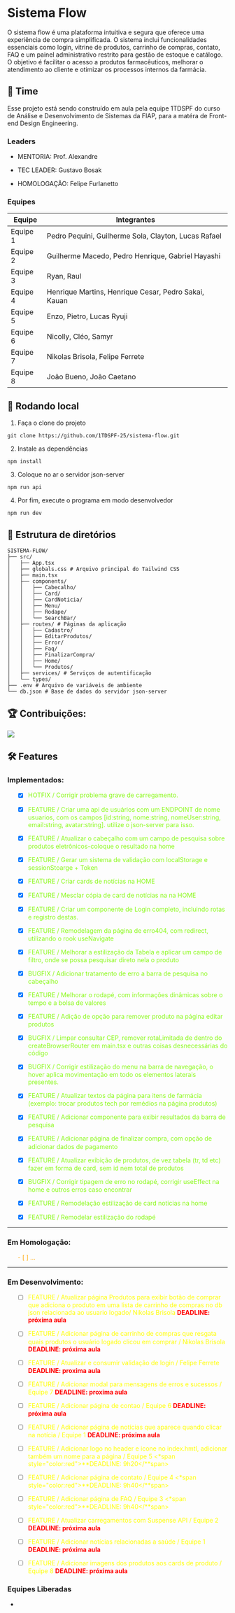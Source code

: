 # Sistema Flow

O sistema flow é uma plataforma intuitiva e segura que oferece uma experiência de compra simplificada. O sistema inclui funcionalidades essenciais como login, vitrine de produtos, carrinho de compras, contato, FAQ e um painel administrativo restrito para gestão de estoque e catálogo. O objetivo é facilitar o acesso a produtos farmacêuticos, melhorar o atendimento ao cliente e otimizar os processos internos da farmácia.

## 👥 Time
Esse projeto está sendo construído em aula pela equipe 1TDSPF do curso de Análise e Desenvolvimento de Sistemas da FIAP, para a matéra de Front-end Design Engineering.

### Leaders

- MENTORIA: Prof. Alexandre

- TEC LEADER: Gustavo Bosak

- HOMOLOGAÇÃO: Felipe Furlanetto

### Equipes

| Equipe | Integrantes |
|--------|--------|
| Equipe 1 | Pedro Pequini, Guilherme Sola, Clayton, Lucas Rafael |
| Equipe 2 | Guilherme Macedo, Pedro Henrique, Gabriel Hayashi |
| Equipe 3 | Ryan, Raul |
| Equipe 4 | Henrique Martins, Henrique Cesar, Pedro Sakai, Kauan |
| Equipe 5 | Enzo, Pietro, Lucas Ryuji |
| Equipe 6 | Nicolly, Cléo, Samyr |
| Equipe 7 | Nikolas Brisola, Felipe Ferrete |
| Equipe 8 | João Bueno, João Caetano |

## 🚀 Rodando local

1. Faça o clone do projeto

```
git clone https://github.com/1TDSPF-25/sistema-flow.git
```

2. Instale as dependências

```
npm install
```

3. Coloque no ar o servidor json-server

```
npm run api
```

4. Por fim, execute o programa em modo desenvolvedor

```
npm run dev
```

## 📂 Estrutura de diretórios

```
SISTEMA-FLOW/
├── src/
│   ├── App.tsx
│   ├── globals.css # Arquivo principal do Tailwind CSS
│   ├── main.tsx
│   ├── components/
│   │   ├── Cabecalho/
│   │   ├── Card/
│   │   ├── CardNoticia/
│   │   ├── Menu/
│   │   ├── Rodape/
│   │   └── SearchBar/
│   ├── routes/ # Páginas da aplicação
│   │   ├── Cadastro/
│   │   ├── EditarProdutos/
│   │   ├── Error/
│   │   ├── Faq/
│   │   ├── FinalizarCompra/
│   │   ├── Home/
│   │   └── Produtos/
│   ├── services/ # Serviços de autentificação
│   └── types/
├── .env # Arquivo de variáveis de ambiente
└── db.json # Base de dados do servidor json-server
```

## 🏆 Contribuições:

<a href="https://github.com/1TDSPF-25/sistema-flow/graphs/contributors">
  <img src="https://contrib.rocks/image?repo=1TDSPF-25/sistema-flow" />
</a>

## 🛠️ Features
### Implementados:

<ul style="color:89FA17">

- [x] HOTFIX / Corrigir problema grave de carregamento.

- [x] FEATURE / Criar uma api de usuários com um ENDPOINT de nome usuarios, com os campos [id:string, nome:string, nomeUser:string, email:string, avatar:string]. utilize o json-server para isso.

- [x] FEATURE / Atualizar o cabeçalho com um campo de pesquisa sobre produtos eletrônicos-coloque o resultado na home

- [x] FEATURE / Gerar um sistema de validação com localStorage e sessionStoarge + Token 

- [x] FEATURE / Criar cards de notícias na HOME 

- [x] FEATURE / Mesclar cópia de card de notícias na na HOME

- [x] FEATURE / Criar um componente de Login completo, incluindo rotas e registro destas.

- [x] FEATURE / Remodelagem da página de erro404, com redirect, utilizando o rook useNavigate 

- [x] FEATURE / Melhorar a estilização da Tabela e aplicar um campo de filtro, onde se possa pesquisar direto nela o produto

- [x] BUGFIX / Adicionar tratamento de erro a barra de pesquisa no cabeçalho

- [x] FEATURE / Melhorar o rodapé, com informações dinâmicas sobre o tempo e a bolsa de valores

- [x] FEATURE / Adição de opção para remover produto na página editar produtos

- [x] BUGFIX / Limpar consultar CEP, remover rotaLimitada de dentro do createBrowserRouter em main.tsx e outras coisas desnecessárias do código

- [x] BUGFIX / Corrigir estilização do menu na barra de navegação, o hover aplica movimentação em todo os elementos laterais presentes.

- [x] FEATURE / Atualizar textos da página para itens de farmácia (exemplo: trocar produtos tech por remédios na página produtos)

- [x] FEATURE / Adicionar componente para exibir resultados da barra de pesquisa

- [x] FEATURE / Adicionar página de finalizar compra, com opção de adicionar dados de pagamento

- [x] FEATURE / Atualizar exibição de produtos, de vez tabela (tr, td etc) fazer em forma de card, sem id nem total de produtos

- [x] BUGFIX / Corrigir tipagem de erro no rodapé, corrigir useEffect na home e outros erros caso encontrar

- [x] FEATURE / Remodelação estilização de card noticias na home

- [x] FEATURE / Remodelar estilização do rodapé

</ul>

---

### Em Homologação:

<ul style="color:orange">
- [ ] ...
</ul>

---

### Em Desenvolvimento:

<ul style="color:yellow">

- [ ] FEATURE / Atualizar página Produtos para exibir botão de comprar que adiciona o produto em uma lista de carrinho de compras no db json relacionada ao usuario logado/ Nikolas Brisola <span style="color:red">**DEADLINE: próxima aula**</span>

- [ ] FEATURE / Adicionar página de carrinho de compras que resgata quais produtos o usuário logado clicou em comprar / Nikolas Brisola <span style="color:red">**DEADLINE: próxima aula**</span>

- [ ] FEATURE / Atualizar e consumir validação de login / Felipe Ferrete <span style="color:red">**DEADLINE: proxima aula**</span>

- [ ] FEATURE / Adicionar modal para mensagens de erros e sucessos / Equipe 7 <span style="color:red">**DEADLINE: proxima aula**</span>

- [ ] FEATURE / Adicionar página de contao / Equipe 6 <span style="color:red">**DEADLINE: próxima aula**</span>

- [ ] FEATURE / Adicionar página de notícias que aparece quando clicar na notícia / Equipe 1 <span style="color:red">**DEADLINE: próxima aula**</span>

- [ ] FEATURE / Adicionar logo no header e icone no index.hmtl, adicionar também um nome para a página / Equipe 5 <*span style="color:red">**DEADLINE: 9h20</**span>

- [ ] FEATURE / Adicionar página de contato / Equipe 4 <*span style="color:red">**DEADLINE: 9h40</**span>

- [ ] FEATURE / Adicionar página de FAQ / Equipe 3 <*span style="color:red">**DEADLINE: 9h40</**span>

- [ ] FEATURE / Atualizar carregamentos com Suspense API / Equipe 2 <span style="color:red">**DEADLINE: próxima aula**</span>

- [ ] FEATURE / Adicionar notícias relacionadas a saúde / Equipe 1 <span style="color:red">**DEADLINE: próxima aula**</span>

- [ ] FEATURE / Adicionar imagens dos produtos aos cards de produto / Equipe 8 <span style="color:red">**DEADLINE: próxima aula**</span>

</ul>

### Equipes Liberadas

-
